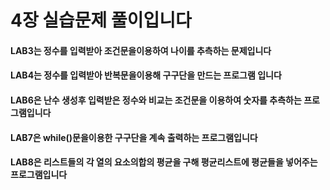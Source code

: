  # 4장 실습문제 풀이입니다

#### LAB3는 정수를 입력받아 조건문을이용하여 나이를 추측하는 문제입니다
#### LAB4는 정수를 입력받아 반복문을이용해 구구단을 만드는 프로그램 입니다
#### LAB6은 난수 생성후 입력받은 정수와 비교는 조건문을 이용하여 숫자를 추측하는 프로그램입니다
#### LAB7은 while()문을이용한 구구단을 계속 출력하는 프로그램입니다
#### LAB8은 리스트들의 각 열의 요소의합의 평균을 구해 평균리스트에 평균들을 넣어주는 프로그램입니다 

